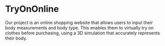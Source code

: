 # TryOnOnline
Our project is an online shopping website that allows users to input their body measurements and body type. This enables them to virtually try on clothes before purchasing, using a 3D simulation that accurately represents their body.
